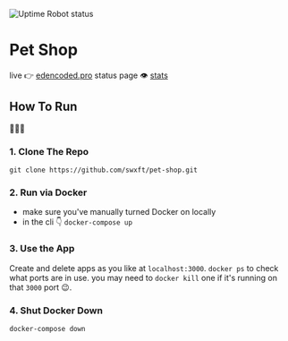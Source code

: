 ![Uptime Robot status](https://img.shields.io/uptimerobot/status/:795438016)
# Pet Shop
live 👉 [edencoded.pro](http://edencoded.pro/)
status page 👁️ [stats](https://stats.uptimerobot.com/9oXBgcR2nz)

## How To Run
🎽🎽🎽
### 1. Clone The Repo
`git clone https://github.com/swxft/pet-shop.git`

### 2. Run via Docker
- make sure you've manually turned Docker on locally
- in the cli 👇
`docker-compose up` 

### 3. Use the App
Create and delete apps as you like at `localhost:3000`. `docker ps` to check what ports are in use. you may need to `docker kill` one if it's running on that `3000` port 😉.

### 4. Shut Docker Down
`docker-compose down` 
